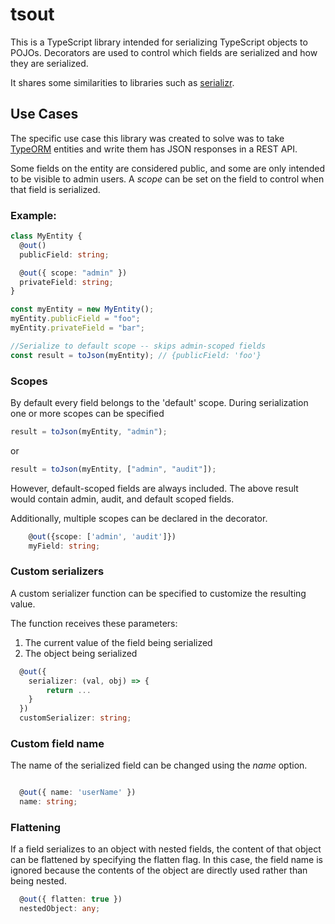 # tsout

This is a TypeScript library intended for serializing TypeScript objects to POJOs.
Decorators are used to control which fields are serialized and how they are serialized.

It shares some similarities to libraries such as [serializr](https://github.com/mobxjs/serializr).

## Use Cases

The specific use case this library was created to solve was to take [TypeORM](https://github.com/typeorm/typeorm) entities
and write them has JSON responses in a REST API.

Some fields on the entity are considered public, and some are only intended to be visible to admin users.
A _scope_ can be set on the field to control when that field is serialized.

### Example:

```ts
class MyEntity {
  @out()
  publicField: string;

  @out({ scope: "admin" })
  privateField: string;
}

const myEntity = new MyEntity();
myEntity.publicField = "foo";
myEntity.privateField = "bar";

//Serialize to default scope -- skips admin-scoped fields
const result = toJson(myEntity); // {publicField: 'foo'}
```

### Scopes

By default every field belongs to the 'default' scope.
During serialization one or more scopes can be specified

```ts
result = toJson(myEntity, "admin");
```

or

```ts
result = toJson(myEntity, ["admin", "audit"]);
```

However, default-scoped fields are always included.
The above result would contain admin, audit, and default scoped fields.

Additionally, multiple scopes can be declared in the decorator.

```ts
    @out({scope: ['admin', 'audit']})
    myField: string;
```

### Custom serializers

A custom serializer function can be specified to customize the resulting value.

The function receives these parameters:

1. The current value of the field being serialized
2. The object being serialized

```ts
  @out({
    serializer: (val, obj) => {
        return ...
    }
  })
  customSerializer: string;
```

### Custom field name

The name of the serialized field can be changed using the _name_ option.

```ts

  @out({ name: 'userName' })
  name: string;
```

### Flattening

If a field serializes to an object with nested fields, the content of that object can be flattened by specifying the flatten flag.
In this case, the field name is ignored because the contents of the object are directly used rather than being nested.

```ts
  @out({ flatten: true })
  nestedObject: any;
```
